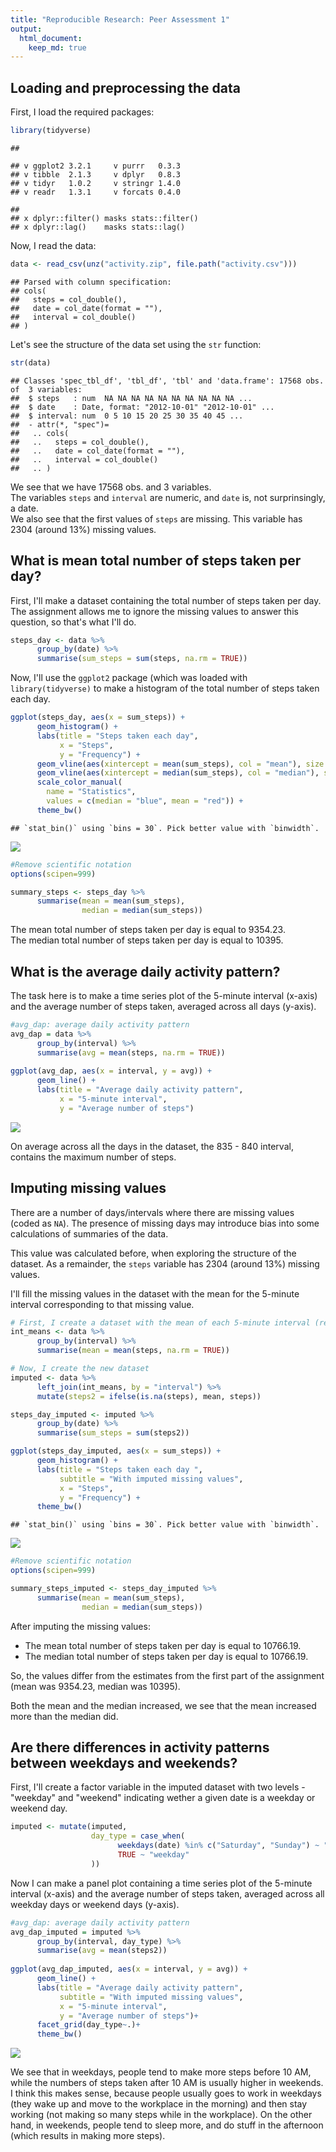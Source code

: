 ```yaml
---
title: "Reproducible Research: Peer Assessment 1"
output: 
  html_document:
    keep_md: true
---
```



## Loading and preprocessing the data

First, I load the required packages:


```r
library(tidyverse)
```

```
## 
```

```
## v ggplot2 3.2.1     v purrr   0.3.3
## v tibble  2.1.3     v dplyr   0.8.3
## v tidyr   1.0.2     v stringr 1.4.0
## v readr   1.3.1     v forcats 0.4.0
```

```
## 
## x dplyr::filter() masks stats::filter()
## x dplyr::lag()    masks stats::lag()
```

Now, I read the data:


```r
data <- read_csv(unz("activity.zip", file.path("activity.csv")))
```

```
## Parsed with column specification:
## cols(
##   steps = col_double(),
##   date = col_date(format = ""),
##   interval = col_double()
## )
```

Let's see the structure of the data set using the `str` function:

```r
str(data)
```

```
## Classes 'spec_tbl_df', 'tbl_df', 'tbl' and 'data.frame':	17568 obs. of  3 variables:
##  $ steps   : num  NA NA NA NA NA NA NA NA NA NA ...
##  $ date    : Date, format: "2012-10-01" "2012-10-01" ...
##  $ interval: num  0 5 10 15 20 25 30 35 40 45 ...
##  - attr(*, "spec")=
##   .. cols(
##   ..   steps = col_double(),
##   ..   date = col_date(format = ""),
##   ..   interval = col_double()
##   .. )
```

We see that we have 17568 obs. and 3 variables.  
The variables `steps` and `interval` are numeric, and `date` is, not surprinsingly, a date.  
We also see that the first values of `steps` are missing. This variable has 2304 (around 13%) missing values.


## What is mean total number of steps taken per day?

First, I'll make a dataset containing the total number of steps taken per day. The assignment allows me to ignore the missing values to answer this question, so that's what I'll do.


```r
steps_day <- data %>%
      group_by(date) %>%
      summarise(sum_steps = sum(steps, na.rm = TRUE))
```

Now, I'll use the `ggplot2` package (which was loaded with `library(tidyverse)` to make a histogram of the total number of steps taken each day.


```r
ggplot(steps_day, aes(x = sum_steps)) +
      geom_histogram() +
      labs(title = "Steps taken each day",
           x = "Steps",
           y = "Frequency") +
      geom_vline(aes(xintercept = mean(sum_steps), col = "mean"), size = 1.5) +
      geom_vline(aes(xintercept = median(sum_steps), col = "median"), size = 1.5) +
      scale_color_manual(
        name = "Statistics", 
        values = c(median = "blue", mean = "red")) +
      theme_bw()
```

```
## `stat_bin()` using `bins = 30`. Pick better value with `binwidth`.
```

![](PA1_template_files/figure-html/steps_day-1.png)<!-- -->



```r
#Remove scientific notation
options(scipen=999)

summary_steps <- steps_day %>%
      summarise(mean = mean(sum_steps),
                median = median(sum_steps))
```

The mean total number of steps taken per day is equal to 9354.23.  
The median total number of steps taken per day is equal to 10395.

## What is the average daily activity pattern?

The task here is to make a time series plot of the 5-minute interval (x-axis) and the average number of steps taken, averaged across all days (y-axis).  




```r
#avg_dap: average daily activity pattern
avg_dap = data %>%
      group_by(interval) %>%
      summarise(avg = mean(steps, na.rm = TRUE)) 
      
ggplot(avg_dap, aes(x = interval, y = avg)) +
      geom_line() +
      labs(title = "Average daily activity pattern",
           x = "5-minute interval",
           y = "Average number of steps")
```

![](PA1_template_files/figure-html/act_patt-1.png)<!-- -->

On average across all the days in the dataset, the 835 - 840 interval, contains the maximum number of steps.

## Imputing missing values

There are a number of days/intervals where there are missing values (coded as `NA`). The presence of missing days may introduce bias into some calculations of summaries of the data.

This value was calculated before, when exploring the structure of the dataset. As a remainder, the `steps` variable has 2304 (around 13%) missing values.

I'll fill the missing values in the dataset with the mean for the 5-minute interval corresponding to that missing value.


```r
# First, I create a dataset with the mean of each 5-minute interval (removing NAs)
int_means <- data %>%
      group_by(interval) %>%
      summarise(mean = mean(steps, na.rm = TRUE))

# Now, I create the new dataset
imputed <- data %>%
      left_join(int_means, by = "interval") %>%
      mutate(steps2 = ifelse(is.na(steps), mean, steps))
```


```r
steps_day_imputed <- imputed %>%
      group_by(date) %>%
      summarise(sum_steps = sum(steps2))

ggplot(steps_day_imputed, aes(x = sum_steps)) +
      geom_histogram() +
      labs(title = "Steps taken each day ",
           subtitle = "With imputed missing values",
           x = "Steps",
           y = "Frequency") +
      theme_bw()
```

```
## `stat_bin()` using `bins = 30`. Pick better value with `binwidth`.
```

![](PA1_template_files/figure-html/steps_day_imputed-1.png)<!-- -->

```r
#Remove scientific notation
options(scipen=999)

summary_steps_imputed <- steps_day_imputed %>%
      summarise(mean = mean(sum_steps),
                median = median(sum_steps))
```

After imputing the missing values:

- The mean total number of steps taken per day is equal to 10766.19.  
- The median total number of steps taken per day is equal to 10766.19.

So, the values differ from the estimates from the first part of the assignment (mean was 9354.23, median was 10395). 

Both the mean and the median increased, we see that the mean increased more than the median did.

## Are there differences in activity patterns between weekdays and weekends?

First, I'll create a factor variable in the imputed dataset with two levels -"weekday" and "weekend" indicating wether a given date is a weekday or weekend day.


```r
imputed <- mutate(imputed,
                  day_type = case_when(
                        weekdays(date) %in% c("Saturday", "Sunday") ~ "weekend",
                        TRUE ~ "weekday"
                  ))
```

Now I can make a panel plot containing a time series plot of the 5-minute interval (x-axis) and the average number of steps taken, averaged across all weekday days or weekend days (y-axis).


```r
#avg_dap: average daily activity pattern
avg_dap_imputed = imputed %>%
      group_by(interval, day_type) %>%
      summarise(avg = mean(steps2)) 
      
ggplot(avg_dap_imputed, aes(x = interval, y = avg)) +
      geom_line() +
      labs(title = "Average daily activity pattern",
           subtitle = "With imputed missing values",
           x = "5-minute interval",
           y = "Average number of steps")+
      facet_grid(day_type~.)+
      theme_bw()
```

![](PA1_template_files/figure-html/act_patt_imputed-1.png)<!-- -->

We see that in weekdays, people tend to make more steps before 10 AM, while the numbers of steps taken after 10 AM is usually higher in weekends. I think this makes sense, because people usually goes to work in weekdays (they wake up and move to the workplace in the morning) and then stay working (not making so many steps while in the workplace). On the other hand, in weekends, people tend to sleep more, and do stuff in the afternoon (which results in making more steps).

